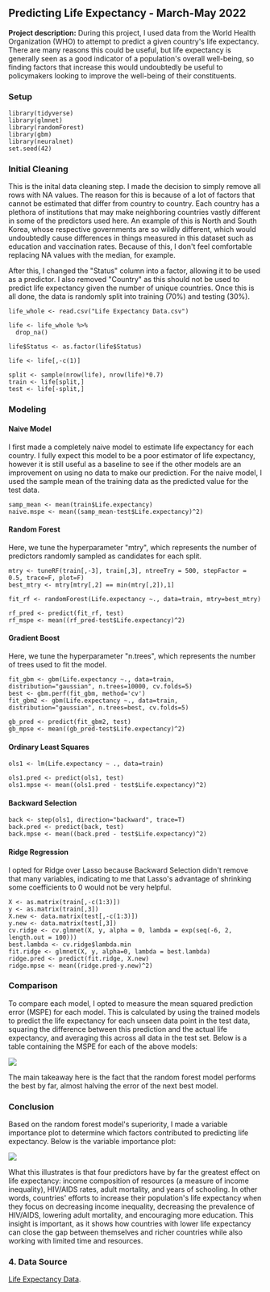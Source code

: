 ## Predicting Life Expectancy - March-May 2022

**Project description:** During this project, I used data from the World Health Organization (WHO) to attempt to predict a given country's life expectancy. There are many reasons this could be useful, but life expectancy is generally seen as a good indicator of a population's overall well-being, so finding factors that increase this would undoubtedly be useful to policymakers looking to improve the well-being of their constituents.

### Setup


```{r}
library(tidyverse)
library(glmnet)
library(randomForest)
library(gbm)
library(neuralnet)
set.seed(42)
```

### Initial Cleaning

This is the inital data cleaning step. I made the decision to simply remove all rows with NA values. The reason for this is because of a lot of factors that cannot be estimated that differ from country to country. Each country has a plethora of institutions that may make neighboring countries vastly different in some of the predictors used here. An example of this is North and South Korea, whose respective governments are so wildly different, which would undoubtedly cause differences in things measured in this dataset such as education and vaccination rates. Because of this, I don't feel comfortable replacing NA values with the median, for example.

After this, I changed the "Status" column into a factor, allowing it to be used as a predictor. I also removed "Country" as this should not be used to predict life expectancy given the number of unique countries. Once this is all done, the data is randomly split into training (70%) and testing (30%). 

```{r}
life_whole <- read.csv("Life Expectancy Data.csv")

life <- life_whole %>%
  drop_na()
  
life$Status <- as.factor(life$Status)

life <- life[,-c(1)]

split <- sample(nrow(life), nrow(life)*0.7)
train <- life[split,]
test <- life[-split,]

```

### Modeling
#### Naive Model

I first made a completely naive model to estimate life expectancy for each country. I fully expect this model to be a poor estimator of life expectancy, however it is still useful as a baseline to see if the other models are an improvement on using no data to make our prediction. For the naive model, I used the sample mean of the training data as the predicted value for the test data.

```{r}
samp_mean <- mean(train$Life.expectancy)
naive.mspe <- mean((samp_mean-test$Life.expectancy)^2)
```
#### Random Forest

Here, we tune the hyperparameter "mtry", which represents the number of predictors randomly sampled as candidates for each split.

```{r}
mtry <- tuneRF(train[,-3], train[,3], ntreeTry = 500, stepFactor = 0.5, trace=F, plot=F)
best_mtry <- mtry[mtry[,2] == min(mtry[,2]),1]

fit_rf <- randomForest(Life.expectancy ~., data=train, mtry=best_mtry)

rf_pred <- predict(fit_rf, test)
rf_mspe <- mean((rf_pred-test$Life.expectancy)^2)
```
#### Gradient Boost

Here, we tune the hyperparameter "n.trees", which represents the number of trees used to fit the model.

```{r}
fit_gbm <- gbm(Life.expectancy ~., data=train, distribution="gaussian", n.trees=10000, cv.folds=5)
best <- gbm.perf(fit_gbm, method='cv')
fit_gbm2 <- gbm(Life.expectancy ~., data=train, distribution="gaussian", n.trees=best, cv.folds=5)

gb_pred <- predict(fit_gbm2, test)
gb_mpse <- mean((gb_pred-test$Life.expectancy)^2)
```
#### Ordinary Least Squares
```{r}
ols1 <- lm(Life.expectancy ~ ., data=train)

ols1.pred <- predict(ols1, test)
ols1.mpse <- mean((ols1.pred - test$Life.expectancy)^2)
```
#### Backward Selection
```{r}
back <- step(ols1, direction="backward", trace=T)
back.pred <- predict(back, test)
back.mpse <- mean((back.pred - test$Life.expectancy)^2)
```
#### Ridge Regression

I opted for Ridge over Lasso because Backward Selection didn't remove that many variables, indicating to me that Lasso's advantage of shrinking some coefficients to 0 would not be very helpful.

```{r}
X <- as.matrix(train[,-c(1:3)])
y <- as.matrix(train[,3])
X.new <- data.matrix(test[,-c(1:3)])
y.new <- data.matrix(test[,3])
cv.ridge <- cv.glmnet(X, y, alpha = 0, lambda = exp(seq(-6, 2, length.out = 100)))
best.lambda <- cv.ridge$lambda.min
fit.ridge <- glmnet(X, y, alpha=0, lambda = best.lambda)
ridge.pred <- predict(fit.ridge, X.new)
ridge.mpse <- mean((ridge.pred-y.new)^2)
```
### Comparison

To compare each model, I opted to measure the mean squared prediction error (MSPE) for each model. This is calculated by using the trained models to predict the life expectancy for each unseen data point in the test data, squaring the difference between this prediction and the actual life expectancy, and averaging this across all data in the test set. Below is a table containing the MSPE for each of the above models:

<img src="images/dummy_thumbnail.jpg?raw=true"/>

The main takeaway here is the fact that the random forest model performs the best by far, almost halving the error of the next best model.

### Conclusion

Based on the random forest model's superiority, I made a variable importance plot to determine which factors contributed to predicting life expectancy. Below is the variable importance plot:

<img src="images/dummy_thumbnail.jpg?raw=true"/>

What this illustrates is that four predictors have by far the greatest effect on life expectancy: income composition of resources (a measure of income inequality), HIV/AIDS rates, adult mortality, and years of schooling. In other words, countries' efforts to increase their population's life expectancy when they focus on decreasing income inequality, decreasing the prevalence of HIV/AIDS, lowering adult mortality, and encouraging more education. This insight is important, as it shows how countries with lower life expectancy can close the gap between themselves and richer countries while also working with limited time and resources.

### 4. Data Source

[Life Expectancy Data](https://www.kaggle.com/datasets/kumarajarshi/life-expectancy-who).
